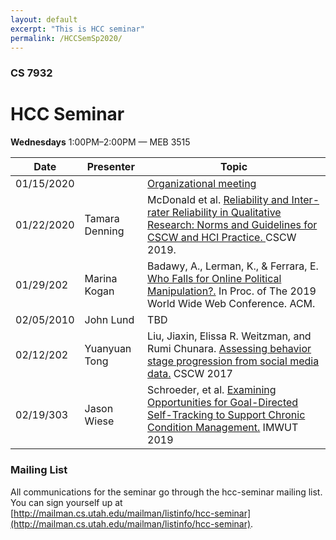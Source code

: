 ```yaml
---
layout: default
excerpt: "This is HCC seminar" 
permalink: /HCCSemSp2020/
---
```


### CS 7932
# **HCC Seminar**

**Wednesdays** 1:00PM–2:00PM — MEB 3515

| Date        | Presenter                | Topic                                      |
| ----------- | ------------------------ |--------------------------------------------|
| 01/15/2020  |                          | [Organizational meeting](https://docs.google.com/document/d/1ni0Gp9Vm9g8CJdVuQpKqqnAJ6C_ATPm8O8KWkcr2ZeE/edit)     |
| 01/22/2020  | Tamara Denning           | McDonald et al. [Reliability and Inter-rater Reliability in Qualitative Research: Norms and Guidelines for CSCW and HCI Practice. ](http://andreaforte.net/McDonald_Reliability_CSCW19.pdf) CSCW 2019.     |
| 01/29/202   | Marina Kogan             | Badawy, A., Lerman, K., & Ferrara, E. [Who Falls for Online Political Manipulation?.](https://arxiv.org/pdf/1808.03281) In Proc. of The 2019 World Wide Web Conference. ACM.      |
| 02/05/2010  | John Lund                | TBD       |
| 02/12/202   | Yuanyuan Tong            | Liu, Jiaxin, Elissa R. Weitzman, and Rumi Chunara. [Assessing behavior stage progression from social media data.](https://doi.org/10.1145/2998181.2998336) CSCW 2017       |
| 02/19/303   | Jason Wiese              | Schroeder, et al. [Examining Opportunities for Goal-Directed Self-Tracking to Support Chronic Condition Management.](https://dl.acm.org/doi/abs/10.1145/3369809) IMWUT 2019      |

### Mailing List
All communications for the seminar go through the hcc-seminar mailing list. You can sign yourself up at [http://mailman.cs.utah.edu/mailman/listinfo/hcc-seminar](http://mailman.cs.utah.edu/mailman/listinfo/hcc-seminar).